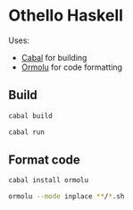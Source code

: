 # Othello Haskell

Uses:

- [Cabal](https://www.haskell.org/cabal) for building
- [Ormolu](https://github.com/tweag/ormolu) for code formatting

## Build

```bash
cabal build
```

```bash
cabal run
```

## Format code

```bash
cabal install ormolu
```

```bash
ormolu --mode inplace **/*.sh
```
